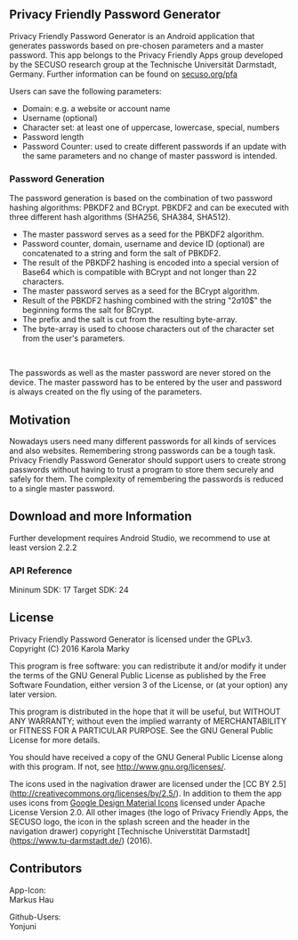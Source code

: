## Privacy Friendly Password Generator

Privacy Friendly Password Generator is an Android application that generates passwords based on pre-chosen parameters and a master password.
This app belongs to the Privacy Friendly Apps group developed by the SECUSO research group at the Technische Universität Darmstadt, Germany. Further information can be found on [secuso.org/pfa](https://secuso.org/pfa)<br />

Users can save the following parameters: <br />
* Domain: e.g. a website or account name 
* Username (optional) 
* Character set: at least one of uppercase, lowercase, special, numbers
* Password length
* Password Counter: used to create different passwords if an update with the same parameters and no change of master password is intended.  <br />

### Password Generation

The password generation is based on the combination of two password hashing algorithms: PBKDF2 and BCrypt. PBKDF2 and can be executed with three different hash algorithms (SHA256, SHA384, SHA512). <br />
* The master password serves as a seed for the PBKDF2 algorithm.
* Password counter, domain, username and device ID (optional) are concatenated to a string and form the salt of PBKDF2. 
* The result of the PBKDF2 hashing is encoded into a special version of Base64 which is compatible with BCrypt and not longer than 22 characters.
* The master password serves as a seed for the BCrypt algorithm.
* Result of the PBKDF2 hashing combined with the string "$2a$10$" the beginning forms the salt for BCrypt.
* The prefix and the salt is cut from the resulting byte-array.
* The byte-array is used to choose characters out of the character set from the user's parameters. 
<br />

The passwords as well as the master password are never stored on the device. The master password has to be entered by the user and password is always created on the fly using of the parameters. 

## Motivation

Nowadays users need many different passwords for all kinds of services and also websites. Remembering strong passwords can be a tough task.  <br />
Privacy Friendly Password Generator should support users to create strong passwords without having to trust a program to store them securely and safely for them. The complexity of remembering the passwords is reduced to a single master password. 

## Download and more Information

Further development requires Android Studio, we recommend to use at least version 2.2.2
 
### API Reference

Mininum SDK: 17
Target SDK: 24 

## License

Privacy Friendly Password Generator is licensed under the GPLv3.
Copyright (C) 2016  Karola Marky

This program is free software: you can redistribute it and/or modify
it under the terms of the GNU General Public License as published by
the Free Software Foundation, either version 3 of the License, or
(at your option) any later version.

This program is distributed in the hope that it will be useful,
but WITHOUT ANY WARRANTY; without even the implied warranty of
MERCHANTABILITY or FITNESS FOR A PARTICULAR PURPOSE.  See the
GNU General Public License for more details.

You should have received a copy of the GNU General Public License
along with this program. If not, see <http://www.gnu.org/licenses/>.

The icons used in the nagivation drawer are licensed under the [CC BY 2.5] (http://creativecommons.org/licenses/by/2.5/). In addition to them the app uses icons from [Google Design Material Icons](https://design.google.com/icons/index.html) licensed under Apache License Version 2.0. All other images (the logo of Privacy Friendly Apps, the SECUSO logo, the icon in the splash screen and the header in the navigation drawer) copyright [Technische Universtität Darmstadt] (https://www.tu-darmstadt.de/) (2016).

## Contributors

App-Icon: <br />
Markus Hau<br />

Github-Users: <br />
Yonjuni





